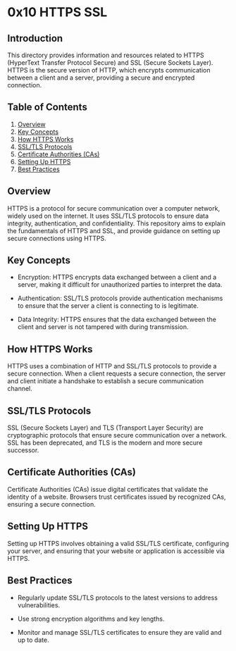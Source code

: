 # 0x10 HTTPS SSL

## Introduction

This directory provides information and resources related to HTTPS (HyperText Transfer Protocol Secure) and SSL (Secure Sockets Layer). HTTPS is the secure version of HTTP, which encrypts communication between a client and a server, providing a secure and encrypted connection.

## Table of Contents

1. [Overview](#overview)
2. [Key Concepts](#key-concepts)
3. [How HTTPS Works](#how-https-works)
4. [SSL/TLS Protocols](#ssl-tls-protocols)
5. [Certificate Authorities (CAs)](#certificate-authorities-cas)
6. [Setting Up HTTPS](#setting-up-https)
7. [Best Practices](#best-practices)


## Overview

HTTPS is a protocol for secure communication over a computer network, widely used on the internet. It uses SSL/TLS protocols to ensure data integrity, authentication, and confidentiality. This repository aims to explain the fundamentals of HTTPS and SSL, and provide guidance on setting up secure connections using HTTPS.

## Key Concepts

- Encryption: HTTPS encrypts data exchanged between a client and a server, making it difficult for unauthorized parties to interpret the data.
  
- Authentication: SSL/TLS protocols provide authentication mechanisms to ensure that the server a client is connecting to is legitimate.

- Data Integrity: HTTPS ensures that the data exchanged between the client and server is not tampered with during transmission.

## How HTTPS Works

HTTPS uses a combination of HTTP and SSL/TLS protocols to provide a secure connection. When a client requests a secure connection, the server and client initiate a handshake to establish a secure communication channel.

## SSL/TLS Protocols

SSL (Secure Sockets Layer) and TLS (Transport Layer Security) are cryptographic protocols that ensure secure communication over a network. SSL has been deprecated, and TLS is the modern and more secure successor.

## Certificate Authorities (CAs)

Certificate Authorities (CAs) issue digital certificates that validate the identity of a website. Browsers trust certificates issued by recognized CAs, ensuring a secure connection.

## Setting Up HTTPS

Setting up HTTPS involves obtaining a valid SSL/TLS certificate, configuring your server, and ensuring that your website or application is accessible via HTTPS.

## Best Practices

- Regularly update SSL/TLS protocols to the latest versions to address vulnerabilities.
  
- Use strong encryption algorithms and key lengths.
  
- Monitor and manage SSL/TLS certificates to ensure they are valid and up to date.
